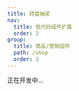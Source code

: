 ```yaml
---
title: 转盘抽奖
nav:
  title: 低代码组件扩展
  order: 2
group:
  title: 商品/营销组件
  path: /shop
  order: 3
---
```


正在开发中...
